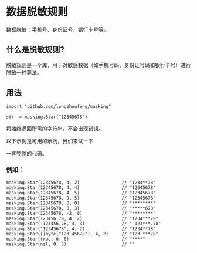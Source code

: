 # 数据脱敏规则

数据脱敏：手机号、身份证号、银行卡号等。

## 什么是脱敏规则?

脱敏规则是一个库，用于对敏感数据（如手机号码、身份证号码和银行卡号）进行脱敏一种算法。

## 用法

```
import "github.com/longzhoufeng/masking"

str := masking.Star("12345678")
```

将始终返回所需的字符串，不会出现错误。

以下示例是可用的示例，我们来试一下

一套完整的代码。

### 例如：

    masking.Star(12345678, 4, 2)                // "1234**78"
    masking.Star(12345678, 4, 4)                // "12345678"
    masking.Star(12345678, 4, 5)                // "12345678"
    masking.Star(12345678, 9, 5)                // "12345678"
    masking.Star(12345678, 0, 0)                // "********"
    masking.Star(12345678, 0, 3)                // "*****678"
    masking.Star(12345678, -2, 0)               // "********"
    masking.Star(123456.78, 4, 2)               // "1234***78"
    masking.Star(-123456.78, 4, 3)              // "-123***.78"
    masking.Star("12345678", 4, 2)              // "1234**78"
    masking.Star([]byte("123 45678"), 4, 2)     // "123 ***78"
    masking.Star(true, 0, 0)                    // "****"
    masking.Star(nil, 0, 5)                     // ""

